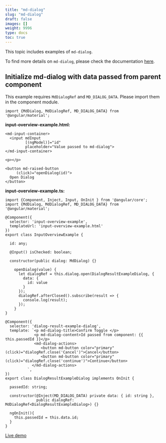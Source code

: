```yaml
---
title: "md-dialog"
slug: "md-dialog"
draft: false
images: []
weight: 9996
type: docs
toc: true
---
```


This topic includes examples of `md-dialog`.

To find more details on `md-dialog`, please check the documentation [here][1].


  [1]: https://material.angular.io/components/dialog/overview

## Initialize md-dialog with data passed from parent component
This example requires `MdDialogRef` and `MD_DIALOG_DATA`. Please import them in the component module.
<!-- language: typescript -->

    import {MdDialog, MdDialogRef, MD_DIALOG_DATA} from '@angular/material';

**input-overview-example.html:**
<!-- language: lang-html -->

    <md-input-container>
      <input mdInput 
             [(ngModel)]="id"
             placeholder="Value passed to md-dialog">
    </md-input-container>
    
    <p></p>
    
    <button md-raised-button
         (click)="openDialog(id)">
      Open Dialog
    </button>


**input-overview-example.ts:**
<!-- language: typescript -->

    import {Component, Inject, Input, OnInit } from '@angular/core';
    import {MdDialog, MdDialogRef, MD_DIALOG_DATA} from '@angular/material';
    
    @Component({
      selector: 'input-overview-example',
      templateUrl: 'input-overview-example.html'
    })
    export class InputOverviewExample {
      
      id: any;
      
      @Input() isChecked: boolean;
      
      constructor(public dialog: MdDialog) {}
    
        openDialog(value) {
          let dialogRef = this.dialog.open(DialogResultExampleDialog, {
            data: {
              id: value
            }
          });
          dialogRef.afterClosed().subscribe(result => {
            console.log(result);
          });
        }
    }
    
    @Component({
      selector: 'dialog-result-example-dialog',
      template: `<p md-dialog-title>Confirm Toggle </p>
                 <p md-dialog-content>Id passed from component: {{ this.passedId }}</p>
                 <md-dialog-actions>
                    <button md-button color="primary" (click)="dialogRef.close('Cancel')">Cancel</button>
                    <button md-button color="primary" (click)="dialogRef.close('continue')">Continue</button>
                </md-dialog-actions>
              `,
    })
    export class DialogResultExampleDialog implements OnInit {
      
      passedId: string;
      
      constructor(@Inject(MD_DIALOG_DATA) private data: { id: string }, 
                  public dialogRef: MdDialogRef<DialogResultExampleDialog>) {}
                  
      ngOnInit(){
        this.passedId = this.data.id;  
      }
    }


[Live demo][1]


  [1]: https://plnkr.co/edit/a9RBS1?p=preview

